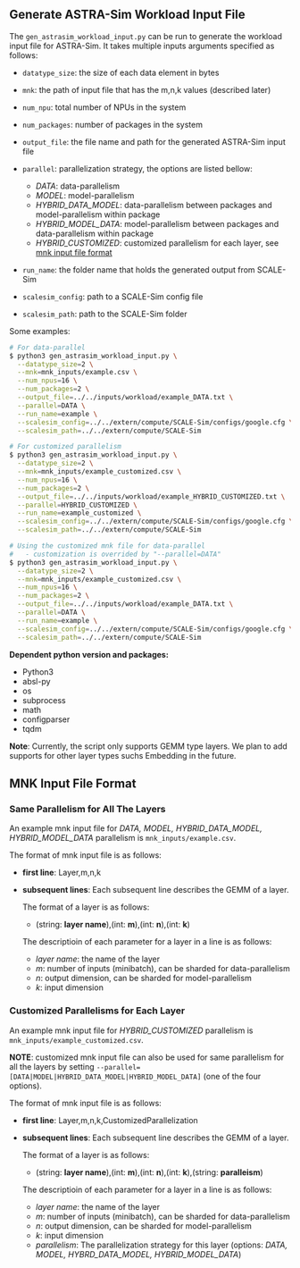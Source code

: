 ## Generate ASTRA-Sim Workload Input File

The `gen_astrasim_workload_input.py` can be run to generate the workload input file for ASTRA-Sim. It takes multiple inputs arguments specified as follows:

- `datatype_size`: the size of each data element in bytes
- `mnk`: the path of input file that has the m,n,k values (described later)
- `num_npu`: total number of NPUs in the system
- `num_packages`: number of packages in the system
- `output_file`: the file name and path for the generated ASTRA-Sim input file
- `parallel`: parallelization strategy, the options are listed bellow:
  - *DATA*: data-parallelism
  - *MODEL*: model-parallelism
  - *HYBRID_DATA_MODEL*: data-parallelism between packages and model-parallelism within package
  - *HYBRID_MODEL_DATA*: model-parallelism between packages and data-parallelism within package
  - *HYBRID_CUSTOMIZED*: customized parallelism for each layer, see [mnk input file format](#customized-parallelisms-for-each-layer)

- `run_name`: the folder name that holds the generated output from SCALE-Sim
- `scalesim_config`: path to a SCALE-Sim config file
- `scalesim_path`: path to the SCALE-Sim folder

Some examples:

```bash
# For data-parallel
$ python3 gen_astrasim_workload_input.py \
  --datatype_size=2 \
  --mnk=mnk_inputs/example.csv \
  --num_npus=16 \
  --num_packages=2 \
  --output_file=../../inputs/workload/example_DATA.txt \
  --parallel=DATA \
  --run_name=example \
  --scalesim_config=../../extern/compute/SCALE-Sim/configs/google.cfg \
  --scalesim_path=../../extern/compute/SCALE-Sim

# For customized parallelism
$ python3 gen_astrasim_workload_input.py \
  --datatype_size=2 \
  --mnk=mnk_inputs/example_customized.csv \
  --num_npus=16 \
  --num_packages=2 \
  --output_file=../../inputs/workload/example_HYBRID_CUSTOMIZED.txt \
  --parallel=HYBRID_CUSTOMIZED \
  --run_name=example_customized \
  --scalesim_config=../../extern/compute/SCALE-Sim/configs/google.cfg \
  --scalesim_path=../../extern/compute/SCALE-Sim

# Using the customized mnk file for data-parallel
# 	- customization is overrided by "--parallel=DATA"
$ python3 gen_astrasim_workload_input.py \
  --datatype_size=2 \
  --mnk=mnk_inputs/example_customized.csv \
  --num_npus=16 \
  --num_packages=2 \
  --output_file=../../inputs/workload/example_DATA.txt \
  --parallel=DATA \
  --run_name=example \
  --scalesim_config=../../extern/compute/SCALE-Sim/configs/google.cfg \
  --scalesim_path=../../extern/compute/SCALE-Sim
```

**Dependent python version and packages:**

- Python3
- absl-py
- os
- subprocess
- math
- configparser
- tqdm

**Note**: Currently, the script only supports GEMM type layers. We plan to add supports for other layer types suchs Embedding in the future.



## MNK Input File Format

### Same Parallelism for All The Layers

An example mnk input file for *DATA, MODEL, HYBRID_DATA_MODEL, HYBRID_MODEL_DATA* parallelism is `mnk_inputs/example.csv`.

The format of mnk input file is as follows:

* **first line**: Layer,m,n,k

* **subsequent lines**: Each subsequent line describes the GEMM of a layer.

  The format of a layer is as follows:

  * (string: **layer name**),(int: **m**),(int: **n**),(int: **k**)

  The descriptioin of each parameter for a layer in a line is as follows:

  * *layer name*: the name of the layer
  * *m*: number of inputs (minibatch), can be sharded for data-parallelism
  * *n*: output dimension, can be sharded for model-parallelism
  * *k*: input dimension

### Customized Parallelisms for Each Layer

An example mnk input file for *HYBRID_CUSTOMIZED* parallelism is `mnk_inputs/example_customized.csv`.

**NOTE**: customized mnk input file can also be used for same parallelism for all the layers by setting `--parallel=[DATA|MODEL|HYBRID_DATA_MODEL|HYBRID_MODEL_DATA]` (one of the four options).

The format of mnk input file is as follows:

* **first line**: Layer,m,n,k,CustomizedParallelization

* **subsequent lines**: Each subsequent line describes the GEMM of a layer.

  The format of a layer is as follows:

  * (string: **layer name**),(int: **m**),(int: **n**),(int: **k**),(string: **paralleism**)

  The descriptioin of each parameter for a layer in a line is as follows:

  * *layer name*: the name of the layer
  * *m*: number of inputs (minibatch), can be sharded for data-parallelism
  * *n*: output dimension, can be sharded for model-parallelism
  * *k*: input dimension
  * *parallelism*: The parallelization strategy for this layer (options: *DATA, MODEL, HYBRD_DATA_MODEL, HYBRID_MODEL_DATA*)
